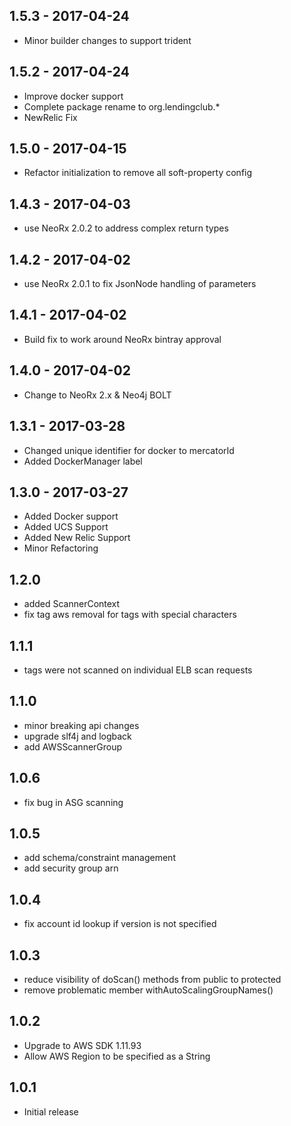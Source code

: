 ## 1.5.3 - 2017-04-24
* Minor builder changes to support trident

## 1.5.2 - 2017-04-24
* Improve docker support
* Complete package rename to org.lendingclub.*
* NewRelic Fix

## 1.5.0 - 2017-04-15
* Refactor initialization to remove all soft-property config

## 1.4.3 - 2017-04-03
* use NeoRx 2.0.2 to address complex return types

## 1.4.2 - 2017-04-02
* use NeoRx 2.0.1 to fix JsonNode handling of parameters

## 1.4.1 - 2017-04-02
* Build fix to work around NeoRx bintray approval

## 1.4.0 - 2017-04-02
* Change to NeoRx 2.x & Neo4j BOLT

## 1.3.1 - 2017-03-28
* Changed unique identifier for docker to mercatorId
* Added DockerManager label

## 1.3.0 - 2017-03-27
* Added Docker support
* Added UCS Support
* Added New Relic Support
* Minor Refactoring

## 1.2.0
* added ScannerContext
* fix tag aws removal for tags with special characters

## 1.1.1
* tags were not scanned on individual ELB scan requests

## 1.1.0
* minor breaking api changes
* upgrade slf4j and logback
* add AWSScannerGroup

## 1.0.6
* fix bug in ASG scanning

## 1.0.5
* add schema/constraint management
* add security group arn

## 1.0.4
* fix account id lookup if version is not specified

## 1.0.3
* reduce visibility of  doScan() methods from public to protected
* remove problematic member withAutoScalingGroupNames()

## 1.0.2

* Upgrade to AWS SDK 1.11.93
* Allow AWS Region to be specified as a String

## 1.0.1

* Initial release
